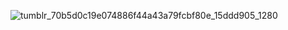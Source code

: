 ![tumblr_70b5d0c19e074886f44a43a79fcbf80e_15ddd905_1280](https://github.com/user-attachments/assets/c3375d2a-44aa-4a15-bbad-daf86afa1aed)
